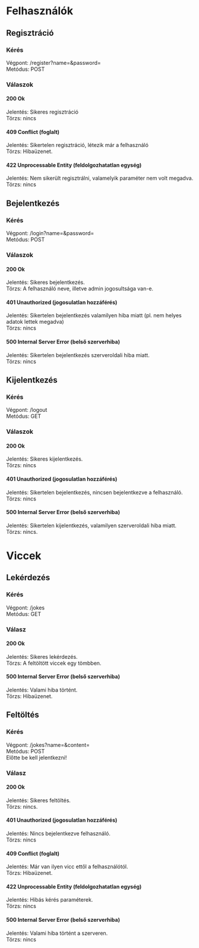 # Felhasználók
## Regisztráció
### Kérés
Végpont: /register?name=&password=\
Metódus: POST
### Válaszok
#### 200 Ok
Jelentés: Sikeres regisztráció\
Törzs: nincs 
#### 409 Conflict (foglalt)
Jelentés: Sikertelen regisztráció, létezik már a felhasználó\
Törzs: Hibaüzenet.
#### 422 Unprocessable Entity (feldolgozhatatlan egység)
Jelentés: Nem sikerült regisztrálni, valamelyik paraméter nem volt megadva.\
Törzs: nincs
## Bejelentkezés
### Kérés
Végpont: /login?name=&password=\
Metódus: POST
### Válaszok
#### 200 Ok
Jelentés: Sikeres bejelentkezés.\
Törzs: A felhasználó neve, illetve admin jogosultsága van-e.
#### 401 Unauthorized (jogosulatlan hozzáférés)
Jelentés: Sikertelen bejelentkezés valamilyen hiba miatt 
(pl. nem helyes adatok lettek megadva)\
Törzs: nincs
#### 500 Internal Server Error (belső szerverhiba)
Jelentés: Sikertelen bejelentkezés szerveroldali hiba miatt.\
Törzs: nincs
## Kijelentkezés
### Kérés
Végpont: /logout\
Metódus: GET
### Válaszok
#### 200 Ok
Jelentés: Sikeres kijelentkezés.\
Törzs: nincs
#### 401 Unauthorized (jogosulatlan hozzáférés)
Jelentés: Sikertelen bejelentkezés, nincsen bejelentkezve a felhasználó.\
Törzs: nincs
#### 500 Internal Server Error (belső szerverhiba)
Jelentés: Sikertelen kijelentkezés, valamilyen szerveroldali hiba miatt.\
Törzs: nincs.
# Viccek
## Lekérdezés
### Kérés
Végpont: /jokes\
Metódus: GET
### Válasz
#### 200 Ok
Jelentés: Sikeres lekérdezés.\
Törzs: A feltöltött viccek egy tömbben.
#### 500 Internal Server Error (belső szerverhiba)
Jelentés: Valami hiba történt.\
Törzs: Hibaüzenet.
## Feltöltés
### Kérés
Végpont: /jokes?name=&content=\
Metódus: POST\
Előtte be kell jelentkezni!
### Válasz
#### 200 Ok
Jelentés: Sikeres feltöltés.\
Törzs: nincs.
#### 401 Unauthorized (jogosulatlan hozzáférés)
Jelentés: Nincs bejelentkezve felhasználó.\
Törzs: nincs
#### 409 Conflict (foglalt)
Jelentés: Már van ilyen vicc ettől a felhasználótól.\
Törzs: Hibaüzenet.
#### 422 Unprocessable Entity (feldolgozhatatlan egység)
Jelentés: Hibás kérés paraméterek.\
Törzs: nincs
#### 500 Internal Server Error (belső szerverhiba)
Jelentés: Valami hiba történt a szerveren.\
Törzs: nincs
